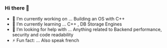 ### Hi there 👋

<!--
**adrien2-public/adrien2-public** is a ✨ _special_ ✨ repository because its `README.md` (this file) appears on your GitHub profile.

Here are some ideas to get you started:

- 🔭 I’m currently working on ... Building an OS with C++
- 🌱 I’m currently learning ... C++ , DB Storage Engines
- 📫 How to reach me: ...
- ⚡ Fun fact: ... Also speak french
-->
- 🔭 I’m currently working on ... Building an OS with C++
- 🌱 I’m currently learning ... C++ , DB Storage Engines
- 🤔 I’m looking for help with ... Anything related to Backend performance, security and code readability
- ⚡ Fun fact: ... Also speak french
